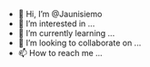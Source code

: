 - 👋 Hi, I’m @Jaunisiemo
- 👀 I’m interested in ...
- 🌱 I’m currently learning ...
- 💞️ I’m looking to collaborate on ...
- 📫 How to reach me ...

<!---
Jaunisiemo/Jaunisiemo is a ✨ special ✨ repository because its `README.md` (this file) appears on your GitHub profile.
You can click the Preview link to take a look at your changes.
--->
